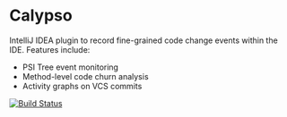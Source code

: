 # Calypso
IntelliJ IDEA plugin to record fine-grained code change events within the IDE. Features include:
 
* PSI Tree event monitoring
* Method-level code churn analysis
* Activity graphs on VCS commits

<!-- Travis CI badge -->
[![Build Status](https://travis-ci.org/nelsonni/Calypso.svg?branch=master)](https://travis-ci.org/nelsonni/Calypso)